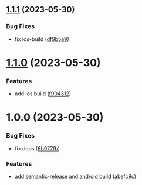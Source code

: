## [1.1.1](https://github.com/inhouse-market/mobile-sample/compare/1.1.0...1.1.1) (2023-05-30)


### Bug Fixes

* fix ios-build ([df9b5a9](https://github.com/inhouse-market/mobile-sample/commit/df9b5a9eefdc535d36ddc4e888f6ae5d8aab3793))

# [1.1.0](https://github.com/inhouse-market/mobile-sample/compare/1.0.0...1.1.0) (2023-05-30)


### Features

* add ios build ([f904312](https://github.com/inhouse-market/mobile-sample/commit/f9043127719182568b72bc80a1a040922ca72ca8))

# 1.0.0 (2023-05-30)


### Bug Fixes

* fix deps ([6b977fb](https://github.com/inhouse-market/mobile-sample/commit/6b977fb88dd3eddd10ba33296193fba5a6eff7ee))


### Features

* add semantic-release and android build ([abefc9c](https://github.com/inhouse-market/mobile-sample/commit/abefc9c851d5a77447c74b7ac7b3ab5be270c969))
